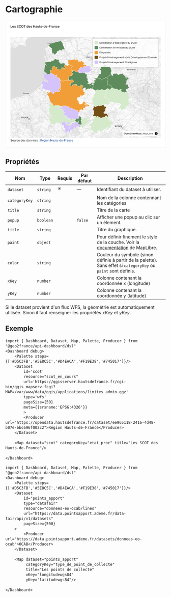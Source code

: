 # Cartographie

![](map.png)

## Propriétés

| Nom           | Type                      | Requis | Par défaut | Description |
|----------------|---------------------------|--------|------------|-------------|
| `dataset`      | `string`                  | ✳️      | —          | Identifiant du dataset à utiliser. |
| `categoryKey`  | `string`                  |       |          | Nom de la colonne contennant les catégories |
| `title  `     | `string`                  |        |          | Titre de la carte |
| `popup`  | `boolean`                  |        | `false`           | Afficher une popup au clic sur un élement. |
| `title`        | `string`                  |        |           | Titre du graphique. |
| `paint`        | `object`                 |        |     | Pour définir finement le style de la couche. Voir la  [documentation](https://maplibre.org/maplibre-style-spec/layers/#paint) de MapLibre. |
| `color`     | `string`        |        |           | Couleur du symbole (sinon définie à partir de la palette). Sans effet si `categoryKey` ou  `paint` sont définis.  |
| `xKey`     | `number`        |        |           | Colonne contenant la coordonnée x (longitude)  |
| `yKey`     | `number`        |        |           | Colonne contenant la coordonnée y (latitude)  |

Si le dataset provient d'un flux WFS, la géométrie est automatiquement utilisée. Sinon il faut renseigner les propriétés _xKey_ et _yKey_.

## Exemple

```tsx
import { Dashboard, Dataset, Map, Palette, Producer } from "@geo2france/api-dashboard/dsl"
<Dashboard debug>
    <Palette steps={['#D5C3FB','#5E8C5C','#D4EACA','#F19E38','#745017']}/>
    <Dataset 
        id='scot'
        resource="scot_en_cours"
        url='https://qgisserver.hautsdefrance.fr/cgi-bin/qgis_mapserv.fcgi?MAP=/var/www/data/qgis/applications/limites_admin.qgz'
        type='wfs'
        pageSize={50}
        meta={{srsname:'EPSG:4326'}}
        >
        <Producer url="https://opendata.hautsdefrance.fr/dataset/ee965118-2416-4d48-b07e-bbc696f002c2">Région Hauts-de-France</Producer>
    </Dataset>

    <Map dataset="scot" categoryKey="etat_proc" title="Les SCOT des Hauts-de-France"/>

</Dashboard>
```

```tsx
import { Dashboard, Dataset, Map, Palette, Producer } from "@geo2france/api-dashboard/dsl"
<Dashboard debug>
    <Palette steps={['#D5C3FB','#5E8C5C','#D4EACA','#F19E38','#745017']}/>
    <Dataset 
        id="points_apport"
        type="datafair"
        resource="donnees-eo-ocab/lines"
        url="https://data.pointsapport.ademe.fr/data-fair/api/v1/datasets"
        pageSize={500}
    >
        <Producer url="https://data.pointsapport.ademe.fr/datasets/donnees-eo-ocab">OCAB</Producer>
    </Dataset>

    <Map dataset="points_apport"
         categoryKey="type_de_point_de_collecte" 
         title="Les points de collecte" 
         xKey="longitudewgs84" 
         yKey="latitudewgs84"/>

</Dashboard>
```
